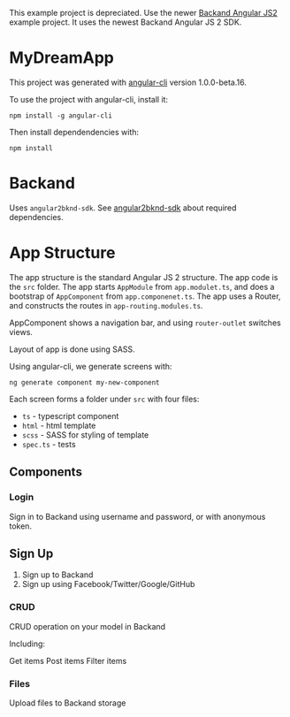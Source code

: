This example project is depreciated. 
Use the newer [Backand Angular JS2](https://github.com/kornatzky/angularjs2_backand_javascript) example project. It uses the newest Backand Angular JS 2 SDK.

# MyDreamApp

This project was generated with [angular-cli](https://github.com/angular/angular-cli) version 1.0.0-beta.16.

To use the project with angular-cli, install it:

    npm install -g angular-cli

Then install dependendencies with:

    npm install

# Backand 

Uses `angular2bknd-sdk`. See [angular2bknd-sdk](https://github.com/backand/angular2bknd-sdk) about required dependencies.

# App Structure

The app structure is the standard Angular JS 2 structure. The app code is the `src` folder. The app starts `AppModule` from `app.modulet.ts`, and does a bootstrap of `AppComponent` from `app.componenet.ts`. The app uses a Router, and constructs the routes in `app-routing.modules.ts`. 

AppComponent shows a navigation bar, and using `router-outlet` switches views. 

Layout of app is done using SASS.

Using angular-cli, we generate screens with:

    ng generate component my-new-component

Each screen forms a folder under `src` with four files:

* `ts` - typescript component
* `html` - html template
* `scss` - SASS for styling of template
* `spec.ts` - tests

## Components

### Login 

Sign in to Backand using username and password, or with anonymous token.

## Sign Up

1. Sign up to Backand 
2. Sign up using Facebook/Twitter/Google/GitHub

### CRUD 

CRUD operation on your model in Backand

Including:

Get items
Post items
Filter items

### Files 

Upload files to Backand storage





